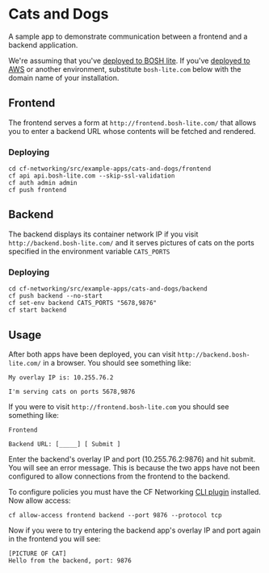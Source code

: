 # Cats and Dogs

A sample app to demonstrate communication between a frontend and a backend application.

We're assuming that you've [deployed to BOSH lite](../../../docs/bosh-lite.md).  If you've [deployed to AWS](../../../docs/aws.md) or
another environment, substitute `bosh-lite.com` below with the domain name of your installation.

## Frontend
The frontend serves a form at `http://frontend.bosh-lite.com/` that allows you to enter a backend URL whose contents will be fetched and rendered.

### Deploying
```
cd cf-networking/src/example-apps/cats-and-dogs/frontend
cf api api.bosh-lite.com --skip-ssl-validation
cf auth admin admin
cf push frontend
```

## Backend
The backend displays its container network IP if you visit `http://backend.bosh-lite.com/` and it serves pictures of cats on the ports specified in the environment variable `CATS_PORTS`

### Deploying
```
cd cf-networking/src/example-apps/cats-and-dogs/backend
cf push backend --no-start
cf set-env backend CATS_PORTS "5678,9876"
cf start backend
```

## Usage

After both apps have been deployed, you can visit `http://backend.bosh-lite.com/` in a browser. You should see something like:

```
My overlay IP is: 10.255.76.2

I'm serving cats on ports 5678,9876
```

If you were to visit `http://frontend.bosh-lite.com` you should see something like:

```
Frontend

Backend URL: [_____] [ Submit ]
```

Enter the backend's overlay IP and port (10.255.76.2:9876) and hit submit. You will see an error message. This is because the two apps have not been configured to allow connections from the frontend to the backend.

To configure policies you must have the CF Networking [CLI plugin](https://github.com/cloudfoundry-incubator/cf-networking/blob/develop/docs/CLI.md) installed. Now allow access:

```
cf allow-access frontend backend --port 9876 --protocol tcp
```

Now if you were to try entering the backend app's overlay IP and port again in the frontend you will see:

```
[PICTURE OF CAT]
Hello from the backend, port: 9876
```
